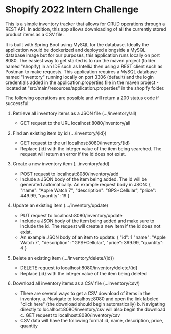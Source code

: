 # Shopify 2022 Intern Challenge

   This is a simple inventory tracker that allows for CRUD operations through a REST API. In addition, this app allows downloading of all the currently stored product items as a CSV file. 

   It is built with Spring Boot using MySQL for the database. Ideally the application would be dockerized and deployed alongside a MySQL database image but for our purposes, this application runs locally on port 8080. The easiest way to get started is to run the maven project (folder named "shopify) in an IDE such as IntelliJ then using a REST client such as Postman to make requests. This application requires a MySQL database named "inventory" running locally on port 3306 (default) and the login credentials added in the application.properties file in the maven project - located at "src/main/resources/application.properties" in the shopify folder. 



The following operations are possible and will return a 200 status code if successful:

1. Retrieve all inventory items as a JSON file (.../inventory/all)
    - GET request to the URL localhost:8080/inventory/all


2. Find an existing item by id (.../inventory/{id})
    - GET request to the url localhost:8080/inventory/{id}
    - Replace {id} with the integer value of the item being searched. The request will return an error if the id does not exist.


4. Create a new inventory item (...inventory/add)
    - POST request to localhost:8080/inventory/add
    - Include a JSON body of the item being added. The id will be generated automatically. An example request body in JSON:
      {
        "name": "Apple Watch 7",
        "description": "GPS+Cellular",
        "price": 449.99,
        "quantity": 19
      }
      
      
3. Update an existing item (.../inventory/update)
    - PUT request to localhost:8080/inventory/update
    - Include a JSON body of the item being added and make sure to include the id. The request will create a new item if the id does not exist.
    - An example JSON body of an item to update:
      {
        "id": 1
        "name": "Apple Watch 7",
        "description": "GPS+Cellular",
        "price": 399.99,
        "quantity": 4
      }    


4. Delete an existing item (.../inventory/delete/{id})
    - DELETE request to localhost:8080/inventory/delete/{id}
    - Replace {id} with the integer value of the item being deleted


5. Download all inventory items as a CSV file (...inventory/csv/)
    - There are several ways to get a CSV download of items in the inventory.
      a. Navigate to localhost:8080 and open the link labeled "click here" (the download should begin automatically)
      b. Navigating directly to localhost:8080/inventory/csv will also begin the download
      c. GET request to localhost:8080/inventory/csv
   - CSV data will have the following format
      id, name, description, price, quantity

